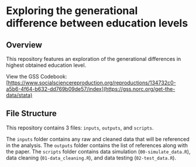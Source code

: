 # Exploring the generational difference between education levels

## Overview 

This repository features an exploration of the generational differences in highest obtained education level.

View the GSS Codebook: [https://www.socialsciencereproduction.org/reproductions/134732c0-a5b6-4f64-b632-dd769b09de57/index](https://gss.norc.org/get-the-data/stata)


## File Structure

This repository contains 3 files: `inputs`, `outputs`, and `scripts`. 

The `inputs` folder contains any raw and cleaned data that will be referenced in the analysis. The `outputs` folder contains the list of references along with the paper. The `scripts` folder contains data simulation (`00-simulate_data.R`), data cleaning (`01-data_cleaning.R`), and data testing (`02-test_data.R`).
